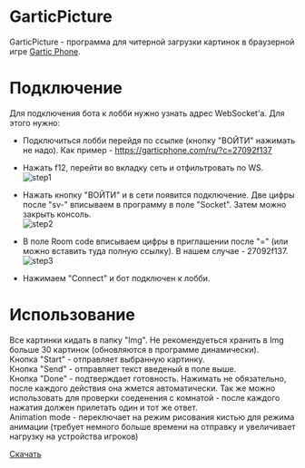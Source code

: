 # GarticPicture
GarticPicture - программа для читерной загрузки картинок в браузерной игре [Gartic Phone](https://garticphone.com).
# Подключение
Для подключения бота к лобби нужно узнать адрес WebSocket'а. Для этого нужно:
* Подключиться лобби перейдя по ссылке (кнопку "ВОЙТИ" нажимать не надо). Как пример - https://garticphone.com/ru/?c=27092f137
* Нажать f12, перейти во вкладку сеть и отфильтровать по WS.  
 ![step1](https://user-images.githubusercontent.com/88092386/127359675-6d04c93e-a45b-46eb-a921-b8db60c93a41.jpg)  

* Нажать кнопку "ВОЙТИ" и в сети появится подключение. Две цифры после "sv-" вписываем в программу в поле "Socket". Затем можно закрыть консоль.  
 ![step2](https://user-images.githubusercontent.com/88092386/127360025-a8dd4bf4-4069-4467-b454-f3b700c6e4d8.jpg)  
 
* В поле Room code вписываем цифры в приглашении после "=" (или можно вставить туда полную ссылку). В нашем случае - 27092f137.  
 ![step3](https://user-images.githubusercontent.com/88092386/127362093-b74f528c-fbe2-4a29-9e89-eab04cb13e30.jpg)  
 
* Нажимаем "Connect" и бот подключен к лобби.
# Использование
Все картинки кидать в папку "Img". Не рекомендуеться хранить в Img больше 30 картинок (обновляются в программе динамически).  
Кнопка "Start" - отправляет выбранную картинку.  
Кнопка "Send" - отправляет текст введеный в поле выше.  
Кнопка "Done" - подтверждает готовность. Нажимать не обязательно, после каждого действия она жмется автоматически. Так же можно использовать для проверки соеденения с комнатой - после каждого нажатия должен прилетать один и тот же ответ.  
Animation mode - переключает на режим рисования кистью для режима анимации (требует немного больше времени на отправку и увеличивает нагрузку на устройства игроков)  

[Скачать](https://github.com/Megum13/GarticPicture/releases/download/v1.2 /GarticPicture.rar)
